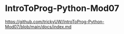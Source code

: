 # IntroToProg-Python-Mod07

https://github.com/trickyUW/IntroToProg-Python-Mod07/blob/main/docs/index.md 
